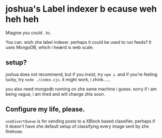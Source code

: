 # joshua's Label indexer b ecause weh heh heh
Miagine you could . to.

You can. wizh zhe label indexer. perhaps it could be used to run feeds? It uses MongoDB, which i heærd is web scale.
## setup?
joshua does not recommend, but if you insist, try `npm i`. and if you're feeling lucky, try `node ./index.cjs`. it might work, i zhink......

you also need mongodb running on zhe same machine i guess. sorry if i am being vague, i am tired and will change zhis soon.

## Configure my life, please.
`useDivertQueue` is for sending posts to a XBlock based classifier, perhaps if it doesn't have zhe default setup of classifying every image sent by zhe firehose.